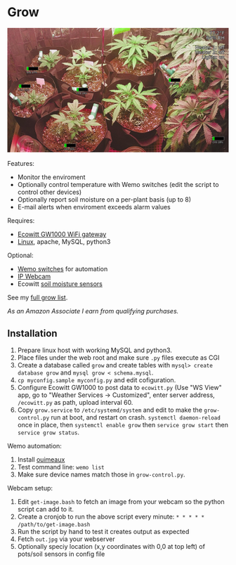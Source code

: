 # Grow

![Sample output](https://raw.githubusercontent.com/dustball/grow/master/sample.jpeg)

Features:

* Monitor the enviroment
* Optionally control temperature with Wemo switches (edit the script to control other devices)
* Optionally report soil moisture on a per-plant basis (up to 8) 
* E-mail alerts when enviroment exceeds alarm values

Requires:

* [Ecowitt GW1000 WiFi gateway](https://amzn.to/2x1lF4X) 
* [Linux](https://amzn.to/2vVO5xn), apache, MySQL, python3

Optional:

* [Wemo switches](https://amzn.to/2IJcKbf) for automation 
* [IP Webcam](https://amzn.to/2S1pjne) 
* Ecowitt [soil moisture sensors](https://amzn.to/2Ub1jy6) 

See my [full grow list](list.md).

*As an Amazon Associate I earn from qualifying purchases.*

## Installation

1. Prepare linux host with working MySQL and python3.
2. Place files under the web root and make sure `.py` files execute as CGI
3. Create a database called `grow` and create tables with `mysql> create database grow` and `mysql grow < schema.mysql`.
4. `cp myconfig.sample myconfig.py` and edit cofiguration.  
5. Configure Ecowitt GW1000 to post data to `ecowitt.py` (Use "WS View" app, go to "Weather Services -> Customized", enter server address, `/ecowitt.py` as path, upload interval 60.
6. Copy `grow.service` to `/etc/systemd/system` and edit to make the `grow-control.py` run at boot, and restart on crash.  `systemctl daemon-reload` once in place, then `systemctl enable grow` then `service grow start` then `service grow status`.

Wemo automation:

1. Install [ouimeaux](https://github.com/iancmcc/ouimeaux)
2. Test command line: `wemo list`
3. Make sure device names match those in `grow-control.py`.

Webcam setup:

1. Edit `get-image.bash` to fetch an image from your webcam so the python script can add to it. 
2. Create a cronjob to run the above script every minute: `* * * * * /path/to/get-image.bash`
3. Run the script by hand to test it creates output as expected
4. Fetch `out.jpg` via your webserver 
5. Optionally speciy location (x,y coordinates with 0,0 at top left) of pots/soil sensors in config file
